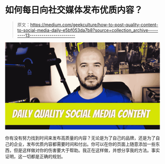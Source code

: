 # 如何每日向社交媒体发布优质内容？

> 原文：<https://medium.com/geekculture/how-to-post-quality-content-to-social-media-daily-e5bf053da7b8?source=collection_archive---------13----------------------->

![](img/9cfcc91eef4e7906f8c0dac60579a686.png)

你有没有努力找到时间来发布高质量的内容？无论是为了自己的品牌，还是为了自己的企业，发布优质内容都需要时间和付出。你可以在你的页面上随意添加一些东西，但是这样做对你的伤害要大于帮助。我正在这样做，并想分享我的方法。事实证明，这一切都是正确的规划。